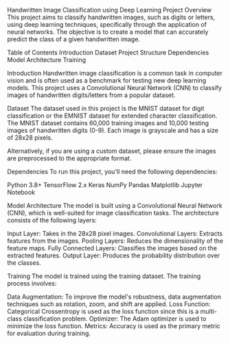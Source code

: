 Handwritten Image Classification using Deep Learning
Project Overview
This project aims to classify handwritten images, such as digits or letters, using deep learning techniques, specifically through the application of neural networks. The objective is to create a model that can accurately predict the class of a given handwritten image.

Table of Contents
  Introduction
  Dataset
  Project Structure
  Dependencies
  Model Architecture
  Training


Introduction
Handwritten image classification is a common task in computer vision and is often used as a benchmark for testing new deep learning models. This project uses a Convolutional Neural Network (CNN) to classify images of handwritten digits/letters from a popular dataset.

Dataset
The dataset used in this project is the MNIST dataset for digit classification or the EMNIST dataset for extended character classification. The MNIST dataset contains 60,000 training images and 10,000 testing images of handwritten digits (0-9). Each image is grayscale and has a size of 28x28 pixels.

Alternatively, if you are using a custom dataset, please ensure the images are preprocessed to the appropriate format.

Dependencies
To run this project, you'll need the following dependencies:

Python 3.8+
  TensorFlow 2.x
  Keras
  NumPy
  Pandas
  Matplotlib
  Jupyter Notebook

Model Architecture
The model is built using a Convolutional Neural Network (CNN), which is well-suited for image classification tasks. The architecture consists of the following layers:

  Input Layer: Takes in the 28x28 pixel images.
  Convolutional Layers: Extracts features from the images.
  Pooling Layers: Reduces the dimensionality of the feature maps.
  Fully Connected Layers: Classifies the images based on the extracted features.
  Output Layer: Produces the probability distribution over the classes.

Training
The model is trained using the training dataset. The training process involves:

Data Augmentation: To improve the model's robustness, data augmentation techniques such as rotation, zoom, and shift are applied.
Loss Function: Categorical Crossentropy is used as the loss function since this is a multi-class classification problem.
Optimizer: The Adam optimizer is used to minimize the loss function.
Metrics: Accuracy is used as the primary metric for evaluation during training.
